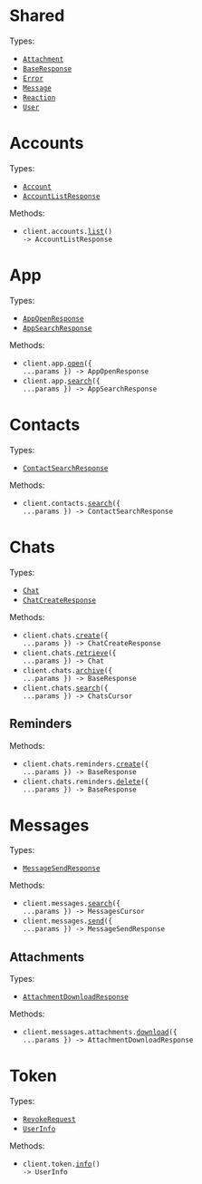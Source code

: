 # Shared

Types:

- <code><a href="./src/resources/shared.ts">Attachment</a></code>
- <code><a href="./src/resources/shared.ts">BaseResponse</a></code>
- <code><a href="./src/resources/shared.ts">Error</a></code>
- <code><a href="./src/resources/shared.ts">Message</a></code>
- <code><a href="./src/resources/shared.ts">Reaction</a></code>
- <code><a href="./src/resources/shared.ts">User</a></code>

# Accounts

Types:

- <code><a href="./src/resources/accounts.ts">Account</a></code>
- <code><a href="./src/resources/accounts.ts">AccountListResponse</a></code>

Methods:

- <code title="get /v0/get-accounts">client.accounts.<a href="./src/resources/accounts.ts">list</a>() -> AccountListResponse</code>

# App

Types:

- <code><a href="./src/resources/app.ts">AppOpenResponse</a></code>
- <code><a href="./src/resources/app.ts">AppSearchResponse</a></code>

Methods:

- <code title="post /v0/open-app">client.app.<a href="./src/resources/app.ts">open</a>({ ...params }) -> AppOpenResponse</code>
- <code title="get /v0/search">client.app.<a href="./src/resources/app.ts">search</a>({ ...params }) -> AppSearchResponse</code>

# Contacts

Types:

- <code><a href="./src/resources/contacts.ts">ContactSearchResponse</a></code>

Methods:

- <code title="get /v0/search-users">client.contacts.<a href="./src/resources/contacts.ts">search</a>({ ...params }) -> ContactSearchResponse</code>

# Chats

Types:

- <code><a href="./src/resources/chats/chats.ts">Chat</a></code>
- <code><a href="./src/resources/chats/chats.ts">ChatCreateResponse</a></code>

Methods:

- <code title="post /v0/create-chat">client.chats.<a href="./src/resources/chats/chats.ts">create</a>({ ...params }) -> ChatCreateResponse</code>
- <code title="get /v0/get-chat">client.chats.<a href="./src/resources/chats/chats.ts">retrieve</a>({ ...params }) -> Chat</code>
- <code title="post /v0/archive-chat">client.chats.<a href="./src/resources/chats/chats.ts">archive</a>({ ...params }) -> BaseResponse</code>
- <code title="get /v0/search-chats">client.chats.<a href="./src/resources/chats/chats.ts">search</a>({ ...params }) -> ChatsCursor</code>

## Reminders

Methods:

- <code title="post /v0/set-chat-reminder">client.chats.reminders.<a href="./src/resources/chats/reminders.ts">create</a>({ ...params }) -> BaseResponse</code>
- <code title="post /v0/clear-chat-reminder">client.chats.reminders.<a href="./src/resources/chats/reminders.ts">delete</a>({ ...params }) -> BaseResponse</code>

# Messages

Types:

- <code><a href="./src/resources/messages/messages.ts">MessageSendResponse</a></code>

Methods:

- <code title="get /v0/search-messages">client.messages.<a href="./src/resources/messages/messages.ts">search</a>({ ...params }) -> MessagesCursor</code>
- <code title="post /v0/send-message">client.messages.<a href="./src/resources/messages/messages.ts">send</a>({ ...params }) -> MessageSendResponse</code>

## Attachments

Types:

- <code><a href="./src/resources/messages/attachments.ts">AttachmentDownloadResponse</a></code>

Methods:

- <code title="post /v0/download-asset">client.messages.attachments.<a href="./src/resources/messages/attachments.ts">download</a>({ ...params }) -> AttachmentDownloadResponse</code>

# Token

Types:

- <code><a href="./src/resources/token.ts">RevokeRequest</a></code>
- <code><a href="./src/resources/token.ts">UserInfo</a></code>

Methods:

- <code title="get /oauth/userinfo">client.token.<a href="./src/resources/token.ts">info</a>() -> UserInfo</code>
